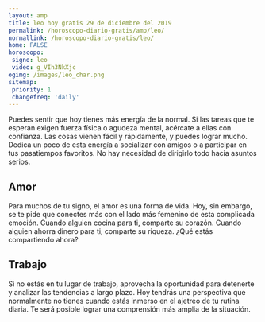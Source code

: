 ```yaml
---
layout: amp
title: leo hoy gratis 29 de diciembre del 2019 
permalink: /horoscopo-diario-gratis/amp/leo/
normallink: /horoscopo-diario-gratis/leo/
home: FALSE
horoscopo:
 signo: leo
 video: g_VIh3NkXjc
ogimg: /images/leo_char.png
sitemap:
 priority: 1
 changefreq: 'daily'
---
```



Puedes sentir que hoy tienes más energía de la normal. Si las tareas que te esperan exigen fuerza física o agudeza mental, acércate a ellas con confianza. Las cosas vienen fácil y rápidamente, y puedes lograr mucho. Dedica un poco de esta energía a socializar con amigos o a participar en tus pasatiempos favoritos. No hay necesidad de dirigirlo todo hacia asuntos serios.

## Amor

Para muchos de tu signo, el amor es una forma de vida. Hoy, sin embargo, se te pide que conectes más con el lado más femenino de esta complicada emoción. Cuando alguien cocina para ti, comparte su corazón. Cuando alguien ahorra dinero para ti, comparte su riqueza. ¿Qué estás compartiendo ahora?

## Trabajo

Si no estás en tu lugar de trabajo, aprovecha la oportunidad para detenerte y analizar las tendencias a largo plazo. Hoy tendrás una perspectiva que normalmente no tienes cuando estás inmerso en el ajetreo de tu rutina diaria. Te será posible lograr una comprensión más amplia de la situación.